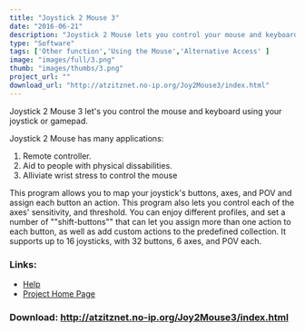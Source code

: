```yaml
---
title: "Joystick 2 Mouse 3"
date: "2016-06-21"
description: "Joystick 2 Mouse lets you control your mouse and keyboard using your joystick or gamepad."
type: "Software"
tags: ['Other function','Using the Mouse','Alternative Access' ]
image: "images/full/3.png"
thumb: "images/thumbs/3.png"
project_url: ""
download_url: "http://atzitznet.no-ip.org/Joy2Mouse3/index.html"
---
```

Joystick 2 Mouse 3 let's you control the mouse and keyboard using your joystick or gamepad.  
  
Joystick 2 Mouse has many applications:

1. Remote controller.
2. Aid to people with physical dissabilities.
3. Alliviate wrist stress to control the mouse

  This program allows you to map your joystick's buttons, axes, and POV and assign each button an action. This program also lets you control each of the axes' sensitivity, and threshold. You can enjoy different profiles, and set a number of ""shift-buttons"" that can let you assign more than one action to each button, as well as add custom actions to the predefined collection. It supports up to 16 joysticks, with 32 buttons, 6 axes, and POV each.

### Links:
- <a href="http://atzitznet.no-ip.org/Joy2Mouse3/help.html">Help</a>
- <a href="http://atzitznet.no-ip.org/Joy2Mouse3/index.html">Project Home Page</a>

### Download: http://atzitznet.no-ip.org/Joy2Mouse3/index.html 